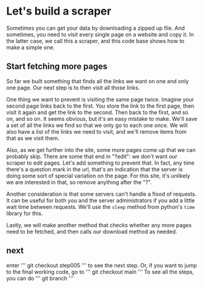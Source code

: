 # Let's build a scraper

Sometimes you can get your data by downloading a zipped up file. And sometimes, you need to visit every single page on a website and copy it. In the latter case, we call this a scraper, and this code base shows how to make a simple one. 

## Start fetching more pages

So far we built something that finds all the links we want on one and only one page. Our next step is to then visit all those links. 

One thing we want to prevent is visiting the same page twice. Imagine your second page links back to the first. You store the link to the first page, then visit it again and get the link to the second. Then back to the first, and so on, and so on. It seems obvious, but it's an easy mistake to make. We'll save a set of all the links we find so that we only go to each one once. We will also have a list of the links we need to visit, and we'll remove items from that as we visit them. 

Also, as we get further into the site, some more pages come up that we can probably skip. There are some that end in "?edit": we don't want our scraper to edit pages. Let's add something to prevent that. In fact, any time there's a question mark in the url, that's an indication that the server is doing some sort of special variation on the page. For this site, it's unlikely we are interested in that, so remove anything after the "?".

Another consideration is that some servers can't handle a flood of requests. It can be useful for both you and the server administrators if you add a little wait time between requests. We'll use the `sleep` method from python's `time` library for this. 

Lastly, we will make another method that checks whether any more pages need to be fetched, and then calls our download method as needed. 


## next

enter 
'''
git checkout step005
''' 
to see the next step. Or, if you want to jump to the final working code, go to 
'''
git checkout main
'''
To see all the steps, you can do
'''
git branch
'''

